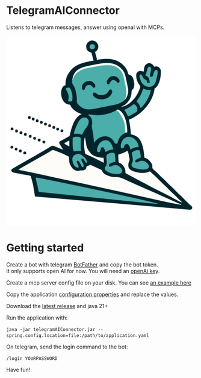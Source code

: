# TelegramAIConnector

Listens to telegram messages, answer using openai with MCPs.

![cute mascot](https://raw.githubusercontent.com/beothorn/telegramAIConnector/refs/heads/main/logo.svg)

# Getting started

Create a bot with telegram [BotFather](https://telegram.me/BotFather) and copy the bot token.  
It only supports open AI for now. You will need an [openAi key](https://platform.openai.com/).  

Create a mcp server config file on your disk. You can see [an example here](https://raw.githubusercontent.com/beothorn/telegramAIConnector/refs/heads/main/src/main/resources/mcp-servers-config.json)

Copy the application [configuration properties](https://raw.githubusercontent.com/beothorn/telegramAIConnector/refs/heads/main/src/main/resources/application.yaml) and replace the values.  

Download the [latest release](https://github.com/beothorn/telegramAIConnector/releases/download/1.0.0/telegramAIConnector-1.0.0.jar) and java 21+  

Run the application with:  
```
java -jar telegramAIConnector.jar --spring.config.location=file:/path/to/application.yaml
```

On telegram, send the login command to the bot:  
```
/login YOURPASSWORD
```

Have fun!  